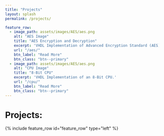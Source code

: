 ```yaml
---
title: "Projects"
layout: splash
permalink: /projects/

feature_row:
  - image_path: assets/images/AES/aes.png
    alt: "AES Image"
    title: "AES Encryption and Decryption"
    excerpt: 'VHDL Implementation of Advanced Encryption Standard (AES) 128 bit Encryption and Decryption.'
    url: "/aes/"
    btn_label: "Read More"
    btn_class: "btn--primary"
  - image_path: assets/images/AES/aes.png
    alt: "CPU Image"
    title: "8-Bit CPU"
    excerpt: 'VHDL Implementation of an 8-Bit CPU.'
    url: "/cpu/"
    btn_label: "Read More"
    btn_class: "btn--primary"
---
```


# Projects:

<!-- {% include feature_row %} -->

{% include feature_row id="feature_row" type="left" %}